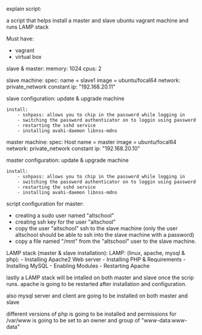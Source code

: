 explain script:

a script that helps install a master and slave ubuntu vagrant machine and runs LAMP stack

Must have: 

- vagrant 
- virtual box 


slave & master:
    memory: 1024
    cpus: 2


slave machine: 
 spec:
    name = slave1
    image = ubuntu/focal64
    network:
        private_network 
        constant ip: "192.168.20.11"

slave configuration:
    update & upgrade machine

    install:
        - sshpass: allows you to chip in the password while logging in
        - switching the password authenticator on to loggin using password
        - restarting the sshd service
        - installing avahi-daemon libnss-mdns





master machine: 
    spec: 
        Host name = master
        image = ubuntu/focal64
        network:
          private_network 
          constant ip: "192.168.20.10"

master configuration:
    update & upgrade machine

    install:
        - sshpass: allows you to chip in the password while logging in
        - switching the password authenticator on to loggin using password
        - restarting the sshd service
        - installing avahi-daemon libnss-mdns


script configuration for master:
- creating a sudo user named "altschool"
- creating ssh key for the user "altschool"
- copy the user "altschool" ssh to the slave machine (only the user altschool should be able to ssh into the slave machine with a password)
- copy a file named "/mnt" from the "altschool" user to the slave machine.


LAMP stack (master & slave installation):
    LAMP: (linux, apache, mysql & php):
        - Installing Apache2 Web server
        - Installing PHP & Requirements
        - Installing MySQL
        - Enabling Modules
        - Restarting Apache


lastly a LAMP stack will be intalled on both master and slave once the scrip runs. apache is going to be restarted after installation and configuration. 

also mysql server and client are going to be installed on both master and slave

different versions of php is going to be installed and permissions for /var/www is going to be set to an owner and group of "www-data:www-data"

